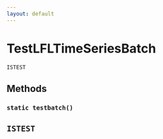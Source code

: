 ```yaml
---
layout: default
---
```


# TestLFLTimeSeriesBatch

`ISTEST`

## Methods

### `static testbatch()`

## `ISTEST`
